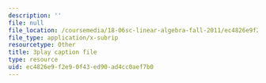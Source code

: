 ```yaml
---
description: ''
file: null
file_location: /coursemedia/18-06sc-linear-algebra-fall-2011/ec4826e9f2e90f43ed90ad4cc0aef7b0_0MtwqhIwdrI.srt
file_type: application/x-subrip
resourcetype: Other
title: 3play caption file
type: resource
uid: ec4826e9-f2e9-0f43-ed90-ad4cc0aef7b0
---
```


